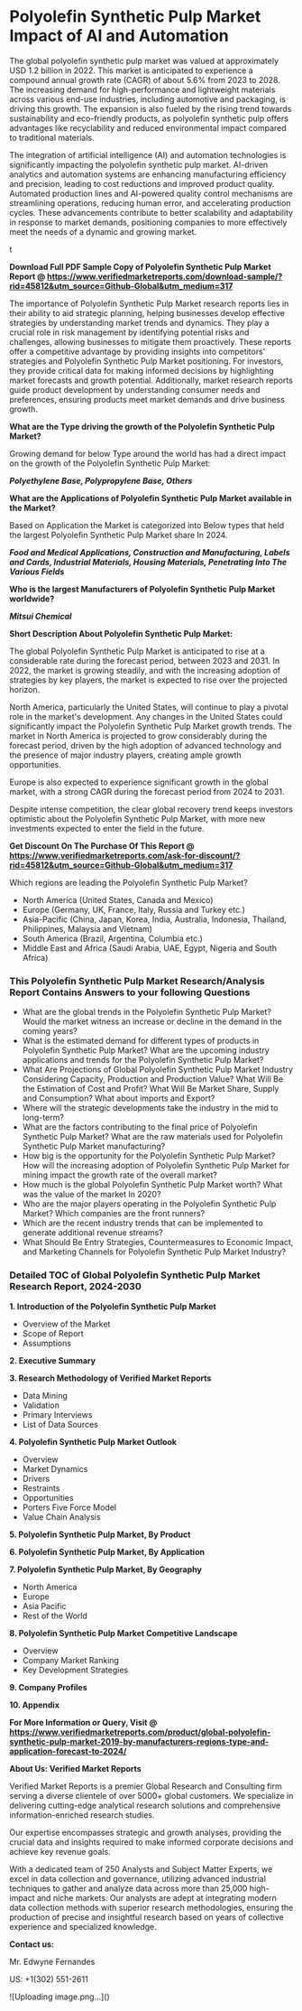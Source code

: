 <h1>Polyolefin Synthetic Pulp Market Impact of AI and Automation</h1><p>The global polyolefin synthetic pulp market was valued at approximately USD 1.2 billion in 2022. This market is anticipated to experience a compound annual growth rate (CAGR) of about 5.6% from 2023 to 2028. The increasing demand for high-performance and lightweight materials across various end-use industries, including automotive and packaging, is driving this growth. The expansion is also fueled by the rising trend towards sustainability and eco-friendly products, as polyolefin synthetic pulp offers advantages like recyclability and reduced environmental impact compared to traditional materials.</p><p>The integration of artificial intelligence (AI) and automation technologies is significantly impacting the polyolefin synthetic pulp market. AI-driven analytics and automation systems are enhancing manufacturing efficiency and precision, leading to cost reductions and improved product quality. Automated production lines and AI-powered quality control mechanisms are streamlining operations, reducing human error, and accelerating production cycles. These advancements contribute to better scalability and adaptability in response to market demands, positioning companies to more effectively meet the needs of a dynamic and growing market.</p>t</p><p id="" class=""><strong>Download Full PDF Sample Copy of Polyolefin Synthetic Pulp Market Report @ <a href="https://www.verifiedmarketreports.com/download-sample/?rid=45812&utm_source=Github-Global&utm_medium=317" target="_blank">https://www.verifiedmarketreports.com/download-sample/?rid=45812&utm_source=Github-Global&utm_medium=317</a></strong></p><p>The importance of&nbsp;Polyolefin Synthetic Pulp Market research reports lies in their ability to aid strategic planning, helping businesses develop effective strategies by understanding market trends and dynamics. They play a crucial role in risk management by identifying potential risks and challenges, allowing businesses to mitigate them proactively. These reports offer a competitive advantage by providing insights into competitors' strategies and Polyolefin Synthetic Pulp Market positioning. For investors, they provide critical data for making informed decisions by highlighting market forecasts and growth potential. Additionally, market research reports guide product development by understanding consumer needs and preferences, ensuring products meet market demands and drive business growth.</p><p><strong>What are the&nbsp;Type driving the growth of the Polyolefin Synthetic Pulp Market?</strong></p><p id="" class="">Growing demand for below Type around the world has had a direct impact on the growth of the Polyolefin Synthetic Pulp Market:</p><em><strong>Polyethylene Base, Polypropylene Base, Others</strong></em></p><strong>What are the&nbsp;Applications&nbsp;of Polyolefin Synthetic Pulp Market available in the Market?</strong></p><p id="" class="">Based on Application the Market is categorized into Below types that held the largest Polyolefin Synthetic Pulp Market share In 2024.</p><em><strong>Food and Medical Applications, Construction and Manufacturing, Labels and Cards, Industrial Materials, Housing Materials, Penetrating Into The Various Fields</strong></em></p><strong>Who is the largest Manufacturers of Polyolefin Synthetic Pulp Market worldwide?</strong></p><p><em><strong>Mitsui Chemical</strong></em></p><p id="" class=""><strong>Short Description About Polyolefin Synthetic Pulp Market:</strong></p><p>The global Polyolefin Synthetic Pulp Market is anticipated to rise at a considerable rate during the forecast period, between 2023 and 2031. In 2022, the market is growing steadily, and with the increasing adoption of strategies by key players, the market is expected to rise over the projected horizon.</p><p>North America, particularly the United States, will continue to play a pivotal role in the market's development. Any changes in the United States could significantly impact the Polyolefin Synthetic Pulp Market growth trends. The market in North America is projected to grow considerably during the forecast period, driven by the high adoption of advanced technology and the presence of major industry players, creating ample growth opportunities.</p><p>Europe is also expected to experience significant growth in the global market, with a strong CAGR during the forecast period from 2024 to 2031.</p><p>Despite intense competition, the clear global recovery trend keeps investors optimistic about the Polyolefin Synthetic Pulp Market, with more new investments expected to enter the field in the future.</p><p id="" class=""><strong>Get Discount On The Purchase Of This Report @ <a href="https://www.verifiedmarketreports.com/ask-for-discount/?rid=45812&utm_source=Github-Global&utm_medium=317" target="_blank">https://www.verifiedmarketreports.com/ask-for-discount/?rid=45812&utm_source=Github-Global&utm_medium=317</a></strong></p>Which regions are leading the Polyolefin Synthetic Pulp Market?</p><ul><li>North America (United States, Canada and Mexico)</li><li>Europe (Germany, UK, France, Italy, Russia and Turkey etc.)</li><li>Asia-Pacific (China, Japan, Korea, India, Australia, Indonesia, Thailand, Philippines, Malaysia and Vietnam)</li><li>South America (Brazil, Argentina, Columbia etc.)</li><li>Middle East and Africa (Saudi Arabia, UAE, Egypt, Nigeria and South Africa)</li></ul><h3 id="" class="">This Polyolefin Synthetic Pulp Market Research/Analysis Report Contains Answers to your following Questions</h3><ul><li>What are the global trends in the Polyolefin Synthetic Pulp Market? Would the market witness an increase or decline in the demand in the coming years?</li><li>What is the estimated demand for different types of products in Polyolefin Synthetic Pulp Market? What are the upcoming industry applications and trends for the Polyolefin Synthetic Pulp Market?</li><li>What Are Projections of Global Polyolefin Synthetic Pulp Market Industry Considering Capacity, Production and Production Value? What Will Be the Estimation of Cost and Profit? What Will Be Market Share, Supply and Consumption? What about imports and Export?</li><li>Where will the strategic developments take the industry in the mid to long-term?</li><li>What are the factors contributing to the final price of Polyolefin Synthetic Pulp Market? What are the raw materials used for Polyolefin Synthetic Pulp Market manufacturing?</li><li>How big is the opportunity for the Polyolefin Synthetic Pulp Market? How will the increasing adoption of Polyolefin Synthetic Pulp Market for mining impact the growth rate of the overall market?</li><li>How much is the global Polyolefin Synthetic Pulp Market worth? What was the value of the market In 2020?</li><li>Who are the major players operating in the Polyolefin Synthetic Pulp Market? Which companies are the front runners?</li><li>Which are the recent industry trends that can be implemented to generate additional revenue streams?</li><li>What Should Be Entry Strategies, Countermeasures to Economic Impact, and Marketing Channels for Polyolefin Synthetic Pulp Market Industry?</li></ul><h3 id="" class="">Detailed TOC of Global Polyolefin Synthetic Pulp Market Research Report, 2024-2030</h3><p id="" class=""><strong>1. Introduction of the Polyolefin Synthetic Pulp Market</strong></p><ul><li>Overview of the Market</li><li>Scope of Report</li><li>Assumptions</li></ul><p id="" class=""><strong>2. Executive Summary</strong></p><p id="" class=""><strong>3. Research Methodology of Verified Market Reports</strong></p><ul><li>Data Mining</li><li>Validation</li><li>Primary Interviews</li><li>List of Data Sources</li></ul><p id="" class=""><strong>4. Polyolefin Synthetic Pulp Market Outlook</strong></p><ul><li>Overview</li><li>Market Dynamics</li><li>Drivers</li><li>Restraints</li><li>Opportunities</li><li>Porters Five Force Model</li><li>Value Chain Analysis</li></ul><p id="" class=""><strong>5. Polyolefin Synthetic Pulp Market, By Product</strong></p><p id="" class=""><strong>6. Polyolefin Synthetic Pulp Market, By Application</strong></p><p id="" class=""><strong>7. Polyolefin Synthetic Pulp Market, By Geography</strong></p><ul><li>North America</li><li>Europe</li><li>Asia Pacific</li><li>Rest of the World</li></ul><p id="" class=""><strong>8. Polyolefin Synthetic Pulp Market Competitive Landscape</strong></p><ul><li>Overview</li><li>Company Market Ranking</li><li>Key Development Strategies</li></ul><p id="" class=""><strong>9. Company Profiles</strong></p><p id="" class=""><strong>10. Appendix</strong></p><p id="" class=""><strong>For More Information or Query, Visit @ <a href="https://www.verifiedmarketreports.com/product/global-polyolefin-synthetic-pulp-market-2019-by-manufacturers-regions-type-and-application-forecast-to-2024/" target="_blank">https://www.verifiedmarketreports.com/product/global-polyolefin-synthetic-pulp-market-2019-by-manufacturers-regions-type-and-application-forecast-to-2024/</a></strong></p><p id="" class=""><strong>About Us: Verified Market Reports</strong></p><p id="" class="">Verified Market Reports is a premier Global Research and Consulting firm serving a diverse clientele of over 5000+ global customers. We specialize in delivering cutting-edge analytical research solutions and comprehensive information-enriched research studies.</p><p id="" class="">Our expertise encompasses strategic and growth analyses, providing the crucial data and insights required to make informed corporate decisions and achieve key revenue goals.</p><p id="" class="">With a dedicated team of 250 Analysts and Subject Matter Experts, we excel in data collection and governance, utilizing advanced industrial techniques to gather and analyze data across more than 25,000 high-impact and niche markets. Our analysts are adept at integrating modern data collection methods with superior research methodologies, ensuring the production of precise and insightful research based on years of collective experience and specialized knowledge.</p><p id="" class=""><strong>Contact us:</strong></p><p id="" class="">Mr. Edwyne Fernandes</p><p id="" class="">US: +1(302) 551-2611</p>
![Uploading image.png…]()
